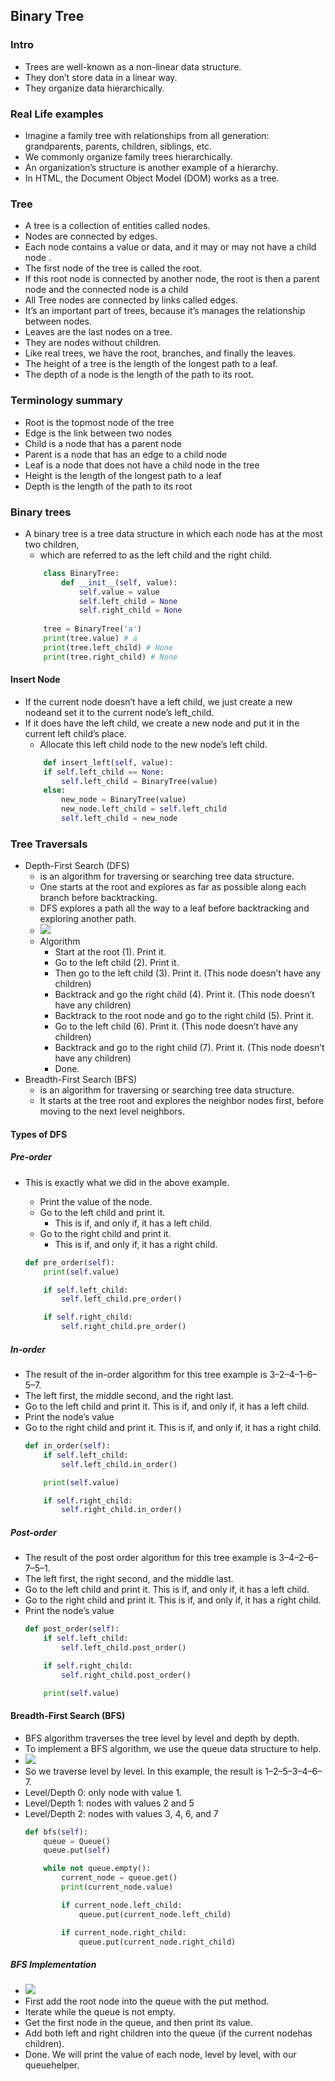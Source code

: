 ## Binary Tree 

### Intro
- Trees are well-known as a non-linear data structure. 
- They don’t store data in a linear way. 
- They organize data hierarchically.

### Real Life examples 
- Imagine a family tree with relationships from all generation: grandparents, parents, children, siblings, etc. 
- We commonly organize family trees hierarchically.
- An organization’s structure is another example of a hierarchy.
- In HTML, the Document Object Model (DOM) works as a tree.

### Tree
- A tree is a collection of entities called nodes. 
- Nodes are connected by edges. 
- Each node contains a value or data, and it may or may not have a child node .
- The first node of the tree is called the root. 
- If this root node is connected by another node, the root is then a parent node and the connected node is a child
- All Tree nodes are connected by links called edges. 
- It’s an important part of trees, because it’s manages the relationship between nodes.
- Leaves are the last nodes on a tree. 
- They are nodes without children. 
- Like real trees, we have the root, branches, and finally the leaves.
- The height of a tree is the length of the longest path to a leaf.
- The depth of a node is the length of the path to its root.

### Terminology summary
- Root is the topmost node of the tree
- Edge is the link between two nodes
- Child is a node that has a parent node
- Parent is a node that has an edge to a child node
- Leaf is a node that does not have a child node in the tree
- Height is the length of the longest path to a leaf
- Depth is the length of the path to its root

 ### Binary trees
 - A binary tree is a tree data structure in which each node has at the most two children, 
    - which are referred to as the left child and the right child.
    ~~~python
        class BinaryTree:
            def __init__(self, value):
                self.value = value
                self.left_child = None
                self.right_child = None
             
        tree = BinaryTree('a')
        print(tree.value) # a
        print(tree.left_child) # None
        print(tree.right_child) # None
    ~~~
    
#### Insert Node
- If the current node doesn’t have a left child, we just create a new nodeand set it to the current node’s left_child.
- If it does have the left child, we create a new node and put it in the current left child’s place. 
    - Allocate this left child node to the new node’s left child.
    ~~~python
        def insert_left(self, value):
        if self.left_child == None:
            self.left_child = BinaryTree(value)
        else:
            new_node = BinaryTree(value)
            new_node.left_child = self.left_child
            self.left_child = new_node
    ~~~           
     
### Tree Traversals
- Depth-First Search (DFS)  
    - is an algorithm for traversing or searching tree data structure. 
    - One starts at the root and explores as far as possible along each branch before backtracking.
    - DFS explores a path all the way to a leaf before backtracking and exploring another path.
    - ![](imgs/Tree.jpeg) 
    - Algorithm 
        - Start at the root (1). Print it.
        - Go to the left child (2). Print it.
        - Then go to the left child (3). Print it. (This node doesn’t have any children)
        - Backtrack and go the right child (4). Print it. (This node doesn’t have any children)
        - Backtrack to the root node and go to the right child (5). Print it.
        - Go to the left child (6). Print it. (This node doesn’t have any children)
        - Backtrack and go to the right child (7). Print it. (This node doesn’t have any children)
        - Done.
- Breadth-First Search (BFS)
    - is an algorithm for traversing or searching tree data structure. 
    - It starts at the tree root and explores the neighbor nodes first, before moving to the next level neighbors.      

#### Types of DFS 
##### Pre-order
- This is exactly what we did in the above example.
    - Print the value of the node.
    - Go to the left child and print it. 
        - This is if, and only if, it has a left child.
    - Go to the right child and print it. 
        - This is if, and only if, it has a right child.
        
    ~~~python
    def pre_order(self):
        print(self.value)
    
        if self.left_child:
            self.left_child.pre_order()
    
        if self.right_child:
            self.right_child.pre_order()
    ~~~    
        
##### In-order
- The result of the in-order algorithm for this tree example is 3–2–4–1–6–5–7.
- The left first, the middle second, and the right last.
- Go to the left child and print it. This is if, and only if, it has a left child.
- Print the node’s value
- Go to the right child and print it. This is if, and only if, it has a right child.        
    ~~~python
    def in_order(self):
        if self.left_child:
            self.left_child.in_order()
    
        print(self.value)
    
        if self.right_child:
            self.right_child.in_order()
    ~~~            
##### Post-order
- The result of the post order algorithm for this tree example is 3–4–2–6–7–5–1.
- The left first, the right second, and the middle last.
- Go to the left child and print it. This is if, and only if, it has a left child.
- Go to the right child and print it. This is if, and only if, it has a right child.
- Print the node’s value        
    ~~~python
    def post_order(self):
        if self.left_child:
            self.left_child.post_order()
    
        if self.right_child:
            self.right_child.post_order()
    
        print(self.value)
    ~~~           
         
#### Breadth-First Search (BFS)
- BFS algorithm traverses the tree level by level and depth by depth.
- To implement a BFS algorithm, we use the queue data structure to help.
- ![](imgs/BFS.jpeg) 
- So we traverse level by level. In this example, the result is 1–2–5–3–4–6–7.
- Level/Depth 0: only node with value 1.
- Level/Depth 1: nodes with values 2 and 5
- Level/Depth 2: nodes with values 3, 4, 6, and 7
    ~~~python
    def bfs(self):
        queue = Queue()
        queue.put(self)
    
        while not queue.empty():
            current_node = queue.get()
            print(current_node.value)
    
            if current_node.left_child:
                queue.put(current_node.left_child)
    
            if current_node.right_child:
                queue.put(current_node.right_child)
    ~~~            
    
##### BFS Implementation     
- ![](imgs/BFS%2002.jpeg) 
- First add the root node into the queue with the put method.
- Iterate while the queue is not empty.
- Get the first node in the queue, and then print its value.
- Add both left and right children into the queue (if the current nodehas children).
- Done. We will print the value of each node, level by level, with our queuehelper.